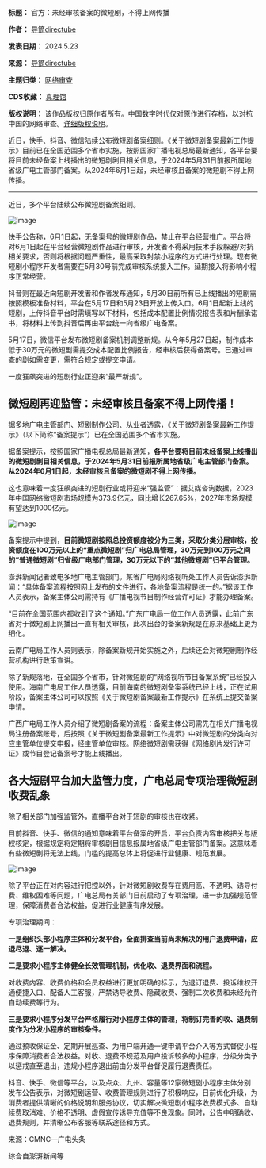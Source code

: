

**标题：** 官方：未经审核备案的微短剧，不得上网传播  

**作者：** [导筒directube](https://chinadigitaltimes.net/space/导筒directube)  

**发表日期：** 2024.5.23  

**来源：** [导筒directube](https://web.archive.org/web/https://mp.weixin.qq.com/s/5c5ZNiMrdsXrdC1fJJmYsQ)  

**主题归类：** [网络审查](https://chinadigitaltimes.net/space/网络审查)  

**CDS收藏：** [真理馆](https://chinadigitaltimes.net/space/%E7%9C%9F%E7%90%86%E9%A6%86)  

**版权说明：** 该作品版权归原作者所有。中国数字时代仅对原作进行存档，以对抗中国的网络审查。[详细版权说明](https://chinadigitaltimes.net/chinese/copyright)。


近日，快手、抖音、微信陆续公布微短剧备案细则。《关于微短剧备案最新工作提示》目前已在全国范围多个省市实施，按照国家广播电视总局最新通知，各平台要将目前未经备案上线播出的微短剧剧目相关信息，于2024年5月31日前报所属地省级广电主管部门备案。从2024年6月1日起，未经审核且备案的微短剧不得上网传播。




---


近日，多个平台陆续公布微短剧备案细则。


![image](https://keep.cdt.media/assets/images/5/1/51b0dc86/16db5e9f.webp)


快手公告称，6月1日起，无备案号的微短剧作品，禁止在平台经营推广。平台将对6月1日起在平台经营微短剧作品进行审核，开发者不得采用技术手段躲避/对抗相关要求，否则将根据问题严重性，最高采取封禁小程序的方式进行处理。现有微短剧小程序开发者需要在5月30号前完成审核系统接入工作。延期接入将影响小程序正常经营。


抖音则在最近向短剧开发者和作者发布通知，5月30日前所有已上线播出的短剧需按照模板准备材料，平台在5月17日和5月23日开放上传入口。6月1日起新上线的短剧，上传抖音平台时需填写以下材料，包括成本配置比例情况报告表和片酬承诺书，将材料上传到抖音后再由平台统一向省级广电备案。


5月17日，微信平台发布微短剧备案机制调整新规。从今年5月27日起，制作成本低于30万元的微短剧需提交成本配置比例报告，经审核后获得备案号。已通过审查的剧如需变更，需符合规定或提交申请。


一度狂飙突进的短剧行业正迎来“最严新规”。


微短剧再迎监管：未经审核且备案不得上网传播！
----------------------


据多地广电主管部门、短剧制作公司、从业者透露，《关于微短剧备案最新工作提示》（以下简称“备案提示”）已在全国范围多个省市实施。


据备案提示，按照国家广播电视总局最新通知，**各平台要将目前未经备案上线播出的微短剧剧目相关信息，于2024年5月31日前报所属地省级广电主管部门备案。从2024年6月1日起，未经审核且备案的微短剧不得上网传播。** 


这也意味着一度狂飙突进的短剧行业或将迎来“强监管”：据艾媒咨询数据，2023年中国网络微短剧市场规模为373.9亿元，同比增长267.65%，2027年市场规模有望达到1000亿元。


![image](https://keep.cdt.media/assets/images/5/1/51b0dc86/ab68972c.webp)


备案提示中提到，**目前微短剧按照总投资额度被分为三类，采取分类分层审核，投资额度在100万元以上的“重点微短剧”归广电总局管理，30万元到100万元之间的“普通微短剧”归省级广电部门管理，30万元以下的“其他微短剧”归平台管理。** 


澎湃新闻记者致电多地广电主管部门。某省广电局网络视听处工作人员告诉澎湃新闻：“具体备案流程按照网上发布的文件进行，各地备案流程是统一的。”据该工作人员表示，备案主体公司需持有《广播电视节目制作经营许可证》才能办理备案。


“目前在全国范围内都收到了这个通知。”广东广电局一位工作人员透露，此前广东省对于微短剧上网播出一直有相关审核，此次出台的备案新规是在原来基础上更为细化。


云南广电局工作人员则表示，除备案新规开始实施之外，后续还会对微短剧制作经营机构进行政策宣讲。


除了新规落地，在全国多个省市，针对微短剧的“网络视听节目备案系统”已经投入使用。海南广电局工作人员透露，目前海南的微短剧备案系统已经上线，正在试用阶段，备案主体公司可以按照《关于微短剧备案最新工作提示》在系统上提交备案申请。


广西广电局工作人员介绍了微短剧备案的流程：备案主体公司需先在相关广播电视局注册备案账号，后按照《关于微短剧备案最新工作提示》中对微短剧的分类向对应主管单位提交申报，经主管单位审核。网络微短剧需获得《网络剧片发行许可证》或节目登记备案号才能上线播出。


各大短剧平台加大监管力度，广电总局专项治理微短剧收费乱象
----------------------------


除了相关部门加强监管外，直播平台对于短剧的审核也在收紧。


目前抖音、快手、微信的通知意味着平台备案的开启，平台负责内容审核把关与版权核定，根据规定将定期将审核剧目信息报属地省级广电主管部门备案。这意味着有些微短剧将无法上线，门槛的提高总体上将促进行业健康、规范发展。


![image](https://keep.cdt.media/assets/images/5/1/51b0dc86/ce4cf71a.webp)


除了平台正在对内容进行把控以外，针对微短剧收费存在费用高、不透明、诱导付费、维权困难等问题，广电总局有关部门日前启动了专项治理，进一步加强规范管理，保障消费者合法权益，促进行业健康有序发展。


专项治理期间：


**一是组织头部小程序主体和分发平台，全面排查当前尚未解决的用户退费申请，应退尽退、逐一解决。** 


**二是要求小程序主体健全长效管理机制，优化收、退费界面和流程。** 


对收费内容、收费价格和会员权益进行更加明确的标示，为退订退费、投诉维权开通便捷入口、配备人工客服，严禁诱导收费、隐藏收费、强制二次收费和未经允许自动续费等行为。


**三是要求小程序分发平台严格履行对小程序主体的管理，将制订完善的收、退费制度作为分发小程序的审核条件。** 


通过预收保证金、定期开展巡查、为用户端开通一键申请平台介入等方式督促小程序保障消费者合法权益。对收、退费不规范及用户投诉较多的小程序，分级分类予以惩戒直至退出，违规小程序退出前由分发平台督促履行退费责任。


抖音、快手、微信等平台，以及点众、九州、容量等12家微短剧小程序主体分别发布公告表示，对微短剧运营、收费管理规则进行了积极响应，日前优化升级，为消费者提供清晰的价格说明和服务协议，切实解决微短剧小程序收费模式多、自动续费取消难、价格不透明、虚假宣传诱导充值等不良现象。同时，公告中明确收、退费规则，并清晰公布客服等联系途径和方式。


来源：CMNC—广电头条


综合自澎湃新闻等

